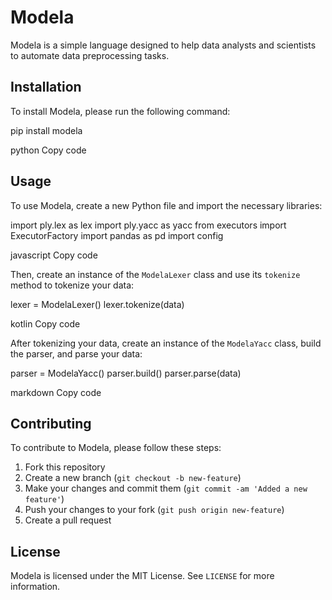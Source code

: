 # Modela

Modela is a simple language designed to help data analysts and scientists to automate data preprocessing tasks. 

## Installation

To install Modela, please run the following command:

pip install modela

python
Copy code

## Usage

To use Modela, create a new Python file and import the necessary libraries:

import ply.lex as lex
import ply.yacc as yacc
from executors import ExecutorFactory
import pandas as pd
import config

javascript
Copy code

Then, create an instance of the `ModelaLexer` class and use its `tokenize` method to tokenize your data:

lexer = ModelaLexer()
lexer.tokenize(data)

kotlin
Copy code

After tokenizing your data, create an instance of the `ModelaYacc` class, build the parser, and parse your data:

parser = ModelaYacc()
parser.build()
parser.parse(data)

markdown
Copy code

## Contributing

To contribute to Modela, please follow these steps:

1. Fork this repository
2. Create a new branch (`git checkout -b new-feature`)
3. Make your changes and commit them (`git commit -am 'Added a new feature'`)
4. Push your changes to your fork (`git push origin new-feature`)
5. Create a pull request

## License

Modela is licensed under the MIT License. See `LICENSE` for more information.